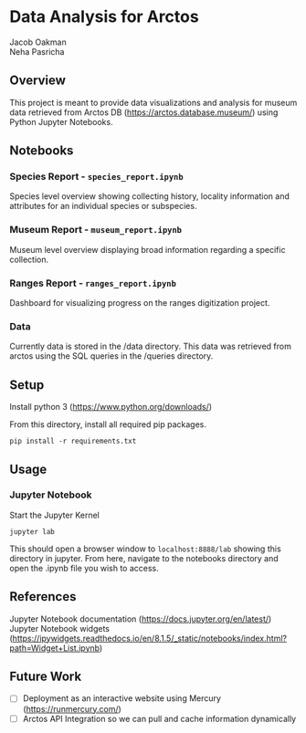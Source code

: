 # Data Analysis for Arctos
Jacob Oakman  
Neha Pasricha

## Overview
This project is meant to provide data visualizations and analysis for museum data retrieved from Arctos DB (https://arctos.database.museum/) using Python Jupyter Notebooks.

## Notebooks
### Species Report - `species_report.ipynb`
Species level overview showing collecting history, locality information and attributes for an individual species or subspecies.

### Museum Report - `museum_report.ipynb`
Museum level overview displaying broad information regarding a specific collection.

### Ranges Report - `ranges_report.ipynb`
Dashboard for visualizing progress on the ranges digitization project.


### Data
Currently data is stored in the /data directory. This data was retrieved from arctos using the SQL queries in the /queries directory.

## Setup
Install python 3 (https://www.python.org/downloads/)

From this directory, install all required pip packages.
```shell
pip install -r requirements.txt
```

## Usage
### Jupyter Notebook
Start the Jupyter Kernel
```shell
jupyter lab
```

This should open a browser window to `localhost:8888/lab` showing this directory in jupyter. From here, navigate to the notebooks directory and open the .ipynb file you wish to access.

## References
Jupyter Notebook documentation (https://docs.jupyter.org/en/latest/)
Jupyter Notebook widgets (https://ipywidgets.readthedocs.io/en/8.1.5/_static/notebooks/index.html?path=Widget+List.ipynb)


## Future Work
- [ ] Deployment as an interactive website using Mercury (https://runmercury.com/)
- [ ] Arctos API Integration so we can pull and cache information dynamically